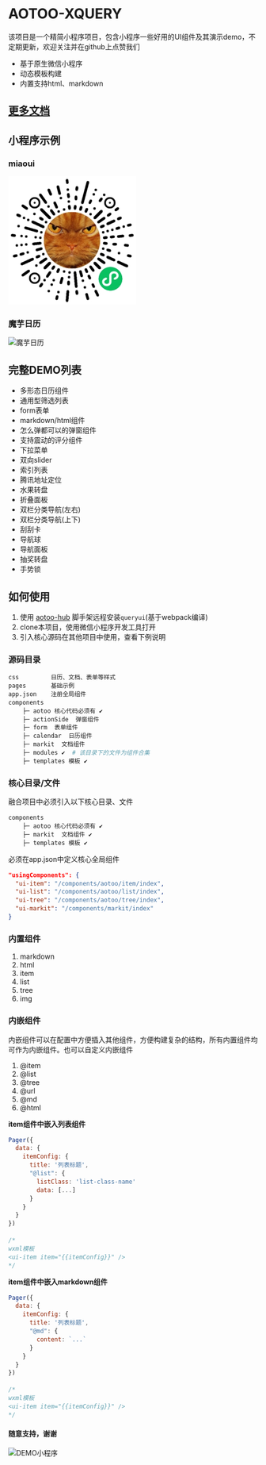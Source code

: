 <!--
 * @Author: 天天修改
 * @Date: 2019-12-18 10:17:43
 * @LastEditTime : 2019-12-19 12:01:15
 * @LastEditors  : Please set LastEditors
 * @Description: In User Settings Edit
 * @FilePath: /xquery/README.md
 -->

# AOTOO-XQUERY

该项目是一个精简小程序项目，包含小程序一些好用的UI组件及其演示demo，不定期更新，欢迎关注并在github上点赞我们  

* 基于原生微信小程序  
* 动态模板构建
* 内置支持html、markdown

## [更多文档](http://www.agzgz.com)

## 小程序示例

### miaoui
![miaoui](js/images/miaoui.jpg)  

### 魔芋日历
![魔芋日历](js/images/xquery.png)  

## 完整DEMO列表

* 多形态日历组件
* 通用型筛选列表
* form表单
* markdown/html组件
* 怎么弹都可以的弹窗组件
* 支持震动的评分组件
* 下拉菜单
* 双向slider
* 索引列表
* 腾讯地址定位  
* 水果转盘
* 折叠面板
* 双栏分类导航(左右)
* 双栏分类导航(上下)
* 刮刮卡  
* 导航球
* 导航面板
* 抽奖转盘
* 手势锁

## 如何使用  

1. 使用 [aotoo-hub](https://gitee.com/webkixi/aotoo-hub) 脚手架远程安装`queryui`(基于webpack编译)
2. clone本项目，使用微信小程序开发工具打开
3. 引入核心源码在其他项目中使用，查看下例说明

### 源码目录

```bash
css         日历、文档、表单等样式
pages       基础示例
app.json    注册全局组件
components 
    ├─ aotoo 核心代码必须有 ✔︎
    ├─ actionSide  弹窗组件
    ├─ form  表单组件
    ├─ calendar  日历组件
    ├─ markit  文档组件
    ├─ modules ✔︎  # 该目录下的文件为组件合集
    ├─ templates 模板 ✔︎
```

### 核心目录/文件

融合项目中必须引入以下核心目录、文件  

```bash
components 
    ├─ aotoo 核心代码必须有 ✔︎
    ├─ markit  文档组件 ✔︎
    ├─ templates 模板 ✔︎
```

必须在app.json中定义核心全局组件  

```json
"usingComponents": {
  "ui-item": "/components/aotoo/item/index",
  "ui-list": "/components/aotoo/list/index",
  "ui-tree": "/components/aotoo/tree/index",
  "ui-markit": "/components/markit/index"
}
```

### 内置组件

1. markdown
2. html
3. item
4. list
5. tree
6. img

### 内嵌组件  

内嵌组件可以在配置中方便插入其他组件，方便构建复杂的结构，所有内置组件均可作为内嵌组件。也可以自定义内嵌组件

1. @item
2. @list
3. @tree
4. @url
5. @md
6. @html

**item组件中嵌入列表组件**  

```js
Pager({
  data: {
    itemConfig: {
      title: '列表标题',
      "@list": {
        listClass: 'list-class-name'
        data: [...]
      }
    }
  }
})

/*
wxml模板
<ui-item item="{{itemConfig}}" />
*/
```

**item组件中嵌入markdown组件**  

```js
Pager({
  data: {
    itemConfig: {
      title: '列表标题',
      "@md": {
        content: `...`
      }
    }
  }
})

/*
wxml模板
<ui-item item="{{itemConfig}}" />
*/
```

#### 随意支持，谢谢

![DEMO小程序](js/images/wxzan.jpg)
